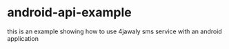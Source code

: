 # android-api-example
this is an example showing how to use 4jawaly sms service with an android application 
